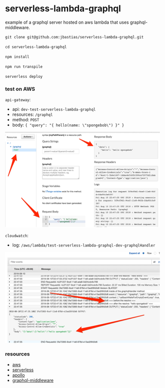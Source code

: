 # serverless-lambda-graphql

example of a graphql server hosted on aws lambda that uses graphql-middleware.

```
git clone git@github.com:jbastias/serverless-lambda-graphql.git

cd serverless-lambda-graphql

npm install

npm run transpile

serverless deploy

```

### test on AWS

`api-gateway`:

- api: `dev-test-serverless-lambda-graphql` 
- resources: `/graphql`
- method: `POST`
- body: `{ "query": "{ hello(name: \"spongebob\") }" }`


![alt text](test-graphql.png)

`cloudwatch`:

- log: `/aws/lambda/test-serverless-lambda-graphql-dev-graphqlHandler` 

![alt text](see-logs.png)

### resources
- [aws](https://aws.amazon.com/)
- [serverless](https://serverless.com/)
- [apollo](https://www.apollographql.com/)
- [graphql-middleware](https://github.com/prismagraphql/graphql-middleware)